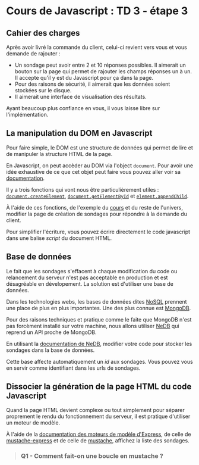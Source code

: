# Cours de Javascript : TD 3 - étape 3

## Cahier des charges

Après avoir livré la commande du client, celui-ci revient vers vous et vous demande de rajouter :

* Un sondage peut avoir entre 2 et 10 réponses possibles. Il aimerait un bouton sur la page qui permet de rajouter les champs réponses un à un. Il accepte qu'il y est du Javascript pour ça dans la page.
* Pour des raisons de sécurité, il aimerait que les données soient stockées sur le disque.
* Il aimerait une interface de visualisation des résultats.

Ayant beaucoup plus confiance en vous, il vous laisse libre sur l'implémentation.

## La manipulation du DOM en Javascript

Pour faire simple, le DOM est une structure de données qui permet de lire et de manipuler la structure HTML de la page.

En Javascript, on peut accèder au DOM via l'object `document`. Pour avoir une idée exhaustive de ce que cet objet peut faire vous pouvez aller voir sa [documentation](exhaustive).

Il y a trois fonctions qui vont nous être particulièrement utiles : [`document.createElement`](https://developer.mozilla.org/fr/docs/Web/API/Document/createElement), [`document.getElementById`](https://developer.mozilla.org/fr/docs/Web/API/Document/getElementById) et [`element.appendChild`](https://developer.mozilla.org/en-US/docs/Web/API/Node/appendChild).

À l'aide de ces fonctions, de l'exemple du [cours](http://cours.reimert.fr/javascript.html#/27/1) et du reste de l'univers, modifier la page de création de sondages pour répondre à la demande du client.

Pour simplifier l'écriture, vous pouvez écrire directement le code javascript dans une balise *script* du document HTML.

## Base de données

Le fait que les sondages s'effacent à chaque modification du code ou relancement du serveur n'est pas acceptable en production et est désagréable en dévelopement. La solution est d'utiliser une base de données.

Dans les technologies webs, les bases de données dites [NoSQL](https://fr.wikipedia.org/wiki/NoSQL) prennent une place de plus en plus importantes. Une des plus connue est [MongoDB](https://www.mongodb.com/fr).

Pour des raisons techniques et pratique comme le faite que MongoDB n'est pas forcèment installé sur votre machine, nous allons utiliser [NeDB](https://github.com/louischatriot/nedb) qui reprend un API proche de MongoDB.

En utilisant la [documentation de NeDB](https://github.com/louischatriot/nedb), modifier votre code pour stocker les sondages dans la base de données.

Cette base affecte automatiquement un *id* aux sondages. Vous pouvez vous en servir comme identifiant dans les urls de sondages.

## Dissocier la génération de la page HTML du code Javascript

Quand la page HTML devient complexe ou tout simplement pour séparer proprement le rendu du fonctionnement du serveur, il est pratique d'utiliser un moteur de modèle.

À l'aide de la [documentation des moteurs de modèle d'Express](http://expressjs.com/fr/guide/using-template-engines.html), de celle de [mustache-express](https://www.npmjs.com/package/mustache-express) et de celle de [mustache](https://github.com/janl/mustache.js/), affichez la liste des sondages.

> ### Q1 - Comment fait-on une boucle en mustache ?
